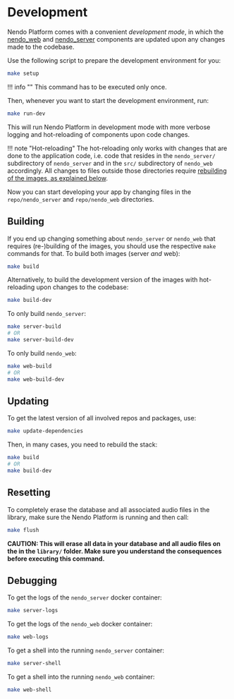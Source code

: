 # Development

Nendo Platform comes with a convenient _development mode_, in which the [nendo_web](web.md) and [nendo_server](server.md) components are updated upon any changes made to the codebase.

Use the following script to prepare the development environment for you:

```bash
make setup
```

!!! info ""
    This command has to be executed only once.

Then, whenever you want to start the development environment, run:

```bash
make run-dev
```

This will run Nendo Platform in development mode with more verbose logging and hot-reloading of components upon code changes.

!!! note "Hot-reloading"
    The hot-reloading only works with changes that are done to the application code, i.e. code that resides in the `nendo_server/` subdirectory of `nendo_server` and in the `src/` subdirectory of `nendo_web` accordingly. All changes to files outside those directories require [rebuilding of the images, as explained below](#building).

Now you can start developing your app by changing files in the `repo/nendo_server` and `repo/nendo_web` directories.

## Building

If you end up changing something about `nendo_server` or `nendo_web` that requires (re-)building of the images, you should use the respective `make` commands for that. To build both images (server _and_ web):

```bash
make build
```

Alternatively, to build the development version of the images with hot-reloading upon changes to the codebase:

```bash
make build-dev
```

To only build `nendo_server`:

```bash
make server-build
# OR
make server-build-dev
```

To only build `nendo_web`:

```bash
make web-build
# OR
make web-build-dev
```

## Updating

To get the latest version of all involved repos and packages, use:

```bash
make update-dependencies
```

Then, in many cases, you need to rebuild the stack:

```bash
make build
# OR
make build-dev
```

## Resetting

To completely erase the database and all associated audio files in the library, make sure the Nendo Platform is running and then call:

```bash
make flush
```

**CAUTION: This will erase all data in your database and all audio files on the in the `library/` folder. Make sure you understand the consequences before executing this command.**

## Debugging

To get the logs of the `nendo_server` docker container:

```bash
make server-logs
```

To get the logs of the `nendo_web` docker container:

```bash
make web-logs
```

To get a shell into the running `nendo_server` container:

```bash
make server-shell
```

To get a shell into the running `nendo_web` container:

```bash
make web-shell
```
